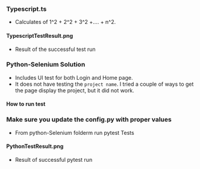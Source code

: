 ### Typescript.ts 
 * Calculates of 1^2 + 2^2 + 3^2 +.... + n^2.

 #### TypescriptTestResult.png
  * Result of the successful test run

### Python-Selenium Solution
 * Includes UI test for both Login and Home page.
 * It does not have testing the `project name`. I tried a couple of ways to get the page display the project, but it did not work.
 
  #### How to run test
  ### Make sure you update the config.py with proper values
  * From python-Selenium folderm run pytest Tests
   
  #### PythonTestResult.png
  * Result of successful pytest run  
   
   

